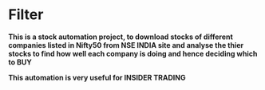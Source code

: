 # Filter
<b>This is a stock automation project, to download stocks of different companies listed in Nifty50 from NSE INDIA site and analyse the thier stocks to find how well each company is doing and hence deciding which to BUY 

This automation is very useful for INSIDER TRADING
</b>
